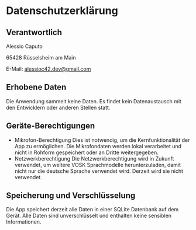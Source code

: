# Datenschutzerklärung

## Verantwortlich
Alessio Caputo

65428 Rüsselsheim am Main

E-Mail: alessioc42.dev@gmail.com

## Erhobene Daten
Die Anwendung sammelt keine Daten. Es findet kein Datenaustausch mit den Entwicklern oder anderen Stellen statt.

## Geräte-Berechtigungen
- Mikrofon-Berechtigung
  Dies ist notwendig, um die Kernfunktionalität der App zu ermöglichen. Die Mikrofondaten werden lokal verarbeitet und nicht in Rohform gespeichert oder an Dritte weitergegeben. 
- Netzwerkberechtigung
  Die Netzwerkberechtigung wird in Zukunft verwendet, um weitere VOSK Sprachmodelle herunterzuladen, damit nicht nur die deutsche Sprache verwendet wird. Derzeit wird sie nicht verwendet.

## Speicherung und Verschlüsselung
Die App speichert derzeit alle Daten in einer SQLite Datenbank auf dem Gerät. Alle Daten sind unverschlüsselt und enthalten keine sensiblen Informationen. 
